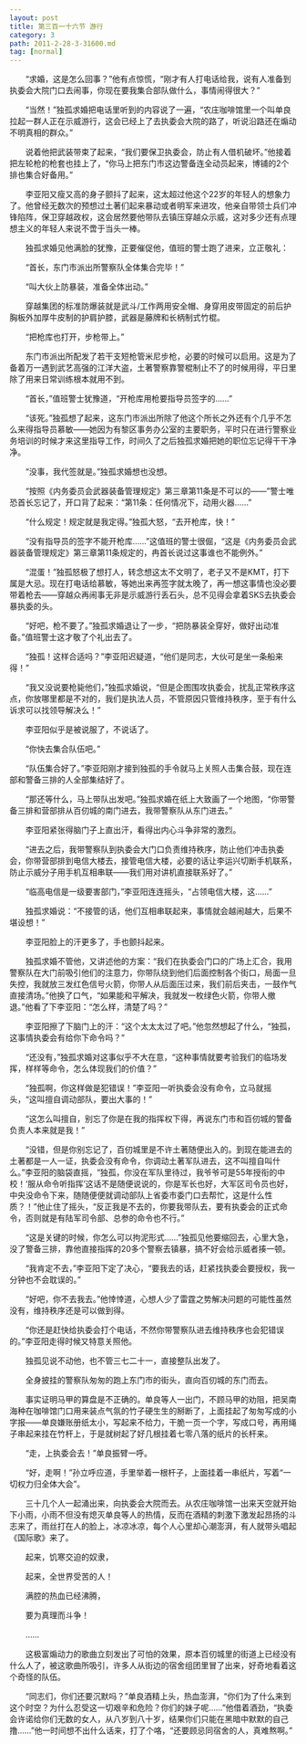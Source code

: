 ```yaml
---
layout: post
title: 第三百一十六节 游行
category: 3
path: 2011-2-28-3-31600.md
tag: [normal]
---
```


　　“求婚，这是怎么回事？”他有点惊慌，“刚才有人打电话给我，说有人准备到执委会大院门口去闹事，你现在要我集合部队做什么，事情闹得很大？”

　　“当然！”独孤求婚把电话里听到的内容说了一遍，“农庄咖啡馆里一个叫单良拉起一群人正在示威游行，这会已经上了去执委会大院的路了，听说沿路还在煽动不明真相的群众。”

　　说着他把武装带束了起来，“我们要保卫执委会，防止有人借机破坏。”他接着把左轮枪的枪套也挂上了，“你马上把东门市这边警备连全动员起来，博铺的2个排也集合好备用。”

　　李亚阳又瘦又高的身子颤抖了起来，这太超过他这个22岁的年轻人的想象力了。他曾经无数次的预想过土著们起来暴动或者明军来进攻，他亲自带领士兵们冲锋陷阵，保卫穿越政权，这会居然要他带队去镇压穿越众示威，这对多少还有点理想主义的年轻人来说不啻于当头一棒。

　　独孤求婚见他满脸的犹豫，正要催促他，值班的警士跑了进来，立正敬礼：

　　“首长，东门市派出所警察队全体集合完毕！”

　　“叫大伙上防暴装，准备全体出动。”

　　穿越集团的标准防爆装就是武斗/工作两用安全帽、身穿用皮带固定的前后护胸板外加厚牛皮制的护肩护膝，武器是藤牌和长柄制式竹棍。

　　“把枪库也打开，步枪带上。”

　　东门市派出所配发了若干支短枪管米尼步枪，必要的时候可以启用。这是为了备着万一遇到武艺高强的江洋大盗，土著警察靠警棍制止不了的时候用得，平日里除了用来日常训练根本就用不到。

　　“首长，”值班警士犹豫道，“开枪库用枪要指导员签字的……”

　　“该死。”独孤想了起来，这东门市派出所除了他这个所长之外还有个几乎不怎么来得指导员慕敏——她因为有黎区事务办公室的主要职务，平时只在进行警察业务培训的时候才来这里指导工作，时间久了之后独孤求婚把她的职位忘记得干干净净。

　　“没事，我代签就是。”独孤求婚想也没想。

　　“按照《内务委员会武器装备管理规定》第三章第11条是不可以的——”警士唯恐首长忘记了，开口背了起来：“第11条：任何情况下，动用火器……”

　　“什么规定！规定就是我定得。”独孤大怒，“去开枪库，快！”

　　“没有指导员的签字不能开枪库……”这值班的警士很倔，“这是《内务委员会武器装备管理规定》第三章第11条规定的，冉首长说过这事谁也不能例外。”

　　“混蛋！”独孤怒极了想打人，转念想这太不文明了，老子又不是KMT，打下属是大忌。现在打电话给慕敏，等她出来再签字就太晚了，再一想这事情也没必要带着枪去——穿越众再闹事无非是示威游行丢石头，总不见得会拿着SKS去执委会暴执委的头。

　　“好吧，枪不要了。”独孤求婚退让了一步，“把防暴装全穿好，做好出动准备。”值班警士这才敬了个礼出去了。

　　“独孤！这样合适吗？”李亚阳迟疑道，“他们是同志，大伙可是坐一条船来得！”

　　“我又没说要枪毙他们，”独孤求婚说，“但是企图围攻执委会，扰乱正常秩序这点，你放哪里都是不对的，我们是执法人员，不管原因只管维持秩序，至于有什么诉求可以找领导解决么！”

　　李亚阳似乎是被说服了，不说话了。

　　“你快去集合队伍吧。”

　　“队伍集合好了。”李亚阳刚才接到独孤的手令就马上关照人击集合鼓，现在连部和警备三排的人全部集结好了。

　　“那还等什么，马上带队出发吧。”独孤求婚在纸上大致画了一个地图，“你带警备三排和营部排从百仞城的南门进去，我带警察队从东门进去。”

　　李亚阳紧张得脑门子上直出汗，看得出内心斗争非常的激烈。

　　“进去之后，我带警察队到执委会大门口负责维持秩序，防止他们冲击执委会，你带营部排到电信大楼去，接管电信大楼，必要的话让李运兴切断手机联系，防止示威分子用手机互相串联——我们用对讲机直接联系好了。”

　　“临高电信是一级要害部门，”李亚阳连连摇头，“占领电信大楼，这……”

　　独孤求婚说：“不接管的话，他们互相串联起来，事情就会越闹越大，后果不堪设想！”

　　李亚阳脸上的汗更多了，手也颤抖起来。

　　独孤求婚不管他，又讲述他的方案：“我们在执委会门口的广场上汇合，我用警察队在大门前吸引他们的注意力，你带队绕到他们后面控制各个街口，局面一旦失控，我就放三发红色信号火箭，你带人从后面压过来，我们前后夹击，一鼓作气直接清场。”他换了口气，“如果能和平解决，我就发一枚绿色火箭，你带人撤退。”他看了下李亚阳：“怎么样，清楚了吗？”

　　李亚阳擦了下脑门上的汗：“这个太太太过了吧。”他忽然想起了什么，“独孤，这事情执委会有给你下命令吗？”

　　“还没有，”独孤求婚对这事似乎不大在意，“这种事情就要考验我们的临场发挥，样样等命令，怎么体现我们的价值？”

　　“独孤啊，你这样做是犯错误！”李亚阳一听执委会没有命令，立马就摇头，“这叫擅自调动部队，要出大事的！”

　　“这怎么叫擅自，别忘了你是在我的指挥权下得，再说东门市和百仞城的警备负责人本来就是我！”

　　“没错，但是你别忘记了，百仞城里是不许土著随便出入的。到现在能进去的土著都是一人一证，执委会没有命令，你调动土著军队进去，这不叫擅自叫什么。”李亚阳的脑袋直摇，“独孤，你没在军队里待过，我爷爷可是55年授衔的中校！‘服从命令听指挥’这话不是随便说说的，你是军长也好，大军区司令员也好，中央没命令下来，随随便便就调动部队上省委市委门口去帮忙，这是什么性质？！”他止住了摇头，“反正我是不去的，你要我带队去，要有执委会的正式命令，否则就是有陆军司令部、总参的命令也不行。”

　　“这是关键的时候，你怎么可以拘泥形式……”独孤见他要缩回去，心里大急，没了警备三排，靠他直接指挥的20多个警察去镇暴，搞不好会给示威者揍一顿。

　　“我肯定不去，”李亚阳下定了决心，“要我去的话，赶紧找执委会要授权，我一分钟也不会耽误的。”

　　“好吧，你不去我去。”他悻悻道，心想人少了雷霆之势解决问题的可能性虽然没有，维持秩序还是可以做到得。

　　“你还是赶快给执委会打个电话，不然你带警察队进去维持秩序也会犯错误的。”李亚阳走得时候又特意关照他。

　　独孤见说不动他，也不管三七二十一，直接整队出发了。

　　全身披挂的警察队匆匆的跑上东门市的街头，直向百仞城的东门而去。

　　事实证明马甲的算盘是不正确的。单良等人一出门，不顾马甲的劝阻，把吴南海种在咖啡馆门口用来装点气氛的竹子硬生生的掰断了，上面挂起了匆匆写成的小字报——单良嫌账册纸太小，写起来不给力，干脆一页一个字，写成口号，再用绳子串起来挂在竹杆上，于是就树起了好几根挂着七零八落的纸片的长杆来。

　　“走，上执委会去！”单良振臂一呼。

　　“好，走啊！”孙立呼应道，手里举着一根杆子，上面挂着一串纸片，写着“一切权力归全体大会”。

　　三十几个人一起涌出来，向执委会大院而去。从农庄咖啡馆一出来天空就开始下小雨，小雨不但没有熄灭单良等人的热情，反而在酒精的刺激下激发起昂扬的斗志来了，雨丝打在人的脸上，冰凉冰凉，每个人心里却心潮澎湃，有人就带头唱起《国际歌》来了。

　　起来，饥寒交迫的奴隶，

　　起来，全世界受苦的人！

　　满腔的热血已经沸腾，

　　要为真理而斗争！

　　……

　　这极富煽动力的歌曲立刻发出了可怕的效果，原本百仞城里的街道上已经没有什么人了，被这歌曲所吸引，许多人从街边的宿舍组团里冒了出来，好奇地看着这个奇怪的队伍。

　　“同志们，你们还要沉默吗？”单良酒精上头，热血澎湃，“你们为了什么来到这个时空？为什么忍受这一切艰辛和危险？你们的妹子呢……”他借着酒劲，“执委会许诺给你们无数的女人，从八岁到八十岁，结果你们只能在黑暗中默默的自己撸……”他一时间想不出什么话来，打了个咯，“还要顾忌同宿舍的人，真难熬啊。”
